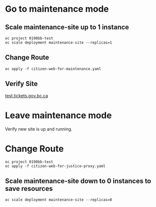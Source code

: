 
# Go to maintenance mode

## Scale maintenance-site up to 1 instance

```
oc project 0198bb-test
oc scale deployment maintenance-site --replicas=1
```

## Change Route
```
oc apply -f citizen-web-for-maintenance.yaml
```

## Verify Site

[test.tickets.gov.bc.ca](https://test.tickets.gov.bc.ca/)


# Leave maintenance mode

Verify new site is up and running.

# Change Route

```
oc project 0198bb-test
oc apply -f citizen-web-for-justice-proxy.yaml
```

## Scale maintenance-site down to 0 instances to save resources

```
oc scale deployment maintenance-site --replicas=0
```
